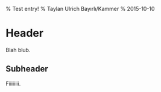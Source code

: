 % Test entry!
% Taylan Ulrich Bayırlı/Kammer
% 2015-10-10

Header
======

Blah blub.

Subheader
---------

Fiiiiiiii.
